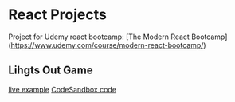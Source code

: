 # React Projects

Project for Udemy react bootcamp: [The Modern React Bootcamp] (https://www.udemy.com/course/modern-react-bootcamp/)

## Lihgts Out Game
[live example](https://fg516.csb.app/)
[CodeSandbox code](https://codesandbox.io/s/react-lights-out-game-fg516)
